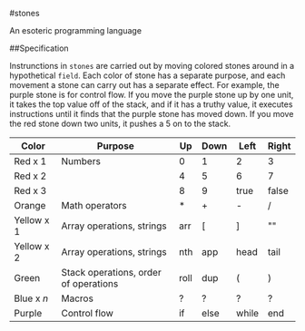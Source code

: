 #stones

An esoteric programming language

##Specification

Instrunctions in `stones` are carried out by moving colored stones around in a
hypothetical `field`. Each color of stone has a separate purpose, and each
movement a stone can carry out has a separate effect. For example, the purple
stone is for control flow. If you move the purple stone up by one unit, it
takes the top value off of the stack, and if it has a truthy value, it executes
instructions until it finds that the purple stone has moved down. If you move
the red stone down two units, it pushes a 5 on to the stack.

| Color      | Purpose                               | Up   | Down | Left  | Right |
|------------|---------------------------------------|------|------|-------|-------|
| Red x 1    | Numbers                               | 0    | 1    | 2     | 3     |
| Red x 2    |                                       | 4    | 5    | 6     | 7     |
| Red x 3    |                                       | 8    | 9    | true  | false |
| Orange     | Math operators                        | \*   | +    | -     | /     |
| Yellow x 1 | Array operations, strings             | arr  | [    | ]     | ""    |
| Yellow x 2 | Array operations, strings             | nth  | app  | head  | tail  |
| Green      | Stack operations, order of operations | roll | dup  | (     | )     |
| Blue x *n* | Macros                                | ?    | ?    | ?     | ?     |
| Purple     | Control flow                          | if   | else | while | end   |


